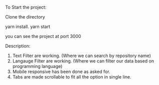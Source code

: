 To Start the project:

Clone the directory

yarn install.
yarn start


you can see the project at port 3000 


Description: 

1) Text Filter are working. (Where we can search by repository name)
2) Langauge Filter are working. (Where we can filter our data based on programming language)
3) Mobile responsive has been done as asked for.
4) Tabs are made scrollable to fit all the option in single line.
